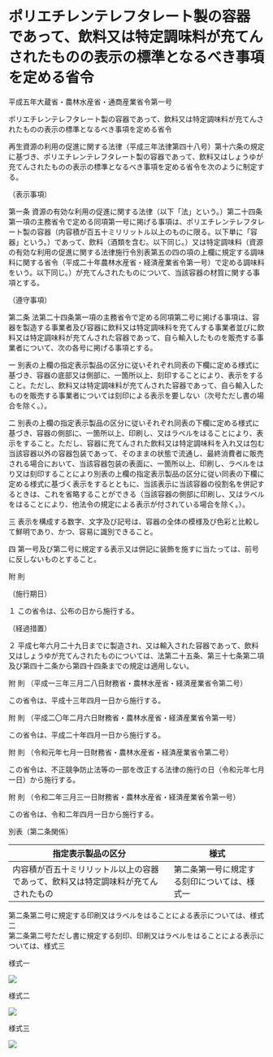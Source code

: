 # ポリエチレンテレフタレート製の容器であって、飲料又は特定調味料が充てんされたものの表示の標準となるべき事項を定める省令

平成五年大蔵省・農林水産省・通商産業省令第一号

ポリエチレンテレフタレート製の容器であって、飲料又は特定調味料が充てんされたものの表示の標準となるべき事項を定める省令

再生資源の利用の促進に関する法律（平成三年法律第四十八号）第十六条の規定に基づき、ポリエチレンテレフタレート製の容器であって、飲料又はしょうゆが充てんされたものの表示の標準となるべき事項を定める省令を次のように制定する。

（表示事項）

第一条 資源の有効な利用の促進に関する法律（以下「法」という。）第二十四条第一項の主務省令で定める同項第一号に掲げる事項は、ポリエチレンテレフタレート製の容器（内容積が百五十ミリリットル以上のものに限る。以下単に「容器」という。）であって、飲料（酒類を含む。以下同じ。）又は特定調味料（資源の有効な利用の促進に関する法律施行令別表第五の四の項の上欄に規定する調味料に関する省令（平成二十年農林水産省・経済産業省令第一号）で定める調味料をいう。以下同じ。）が充てんされたものについて、当該容器の材質に関する事項とする。

（遵守事項）

第二条 法第二十四条第一項の主務省令で定める同項第二号に掲げる事項は、容器を製造する事業者及び容器に飲料又は特定調味料を充てんする事業者並びに飲料又は特定調味料が充てんされた容器であって、自ら輸入したものを販売する事業者について、次の各号に掲げる事項とする。

一 別表の上欄の指定表示製品の区分に従いそれぞれ同表の下欄に定める様式に基づき、容器の底部又は側部に、一箇所以上、刻印することにより、表示をすること。ただし、飲料又は特定調味料が充てんされた容器であって、自ら輸入したものを販売する事業者については刻印による表示を要しない（次号ただし書の場合を除く。）。

二 別表の上欄の指定表示製品の区分に従いそれぞれ同表の下欄に定める様式に基づき、容器の側部に、一箇所以上、印刷し、又はラベルをはることにより、表示をすること。ただし、容器に充てんされた飲料又は特定調味料を入れ又は包む当該容器以外の容器包装であって、そのままの状態で流通し、最終消費者に販売される場合において、当該容器包装の表面に、一箇所以上、印刷し、ラベルをはり又は刻印することにより別表の上欄の指定表示製品の区分に従い同表の下欄に定める様式に基づく表示をするとともに、当該表示に当該容器の役割名を併記するときは、これを省略することができる（当該容器の側部に印刷し、又はラベルをはることにより、他法令の規定による表示が付されている場合を除く。）。

三 表示を構成する数字、文字及び記号は、容器の全体の模様及び色彩と比較して鮮明であり、かつ、容易に識別できること。

四 第一号及び第二号に規定する表示又は併記に装飾を施すに当たっては、前号に反しないものとすること。

附 則

（施行期日）

１ この省令は、公布の日から施行する。

（経過措置）

２ 平成七年六月二十九日までに製造され、又は輸入された容器であって、飲料又はしょうゆが充てんされたものについては、法第二十五条、第三十七条第二項及び第四十二条から第四十四条までの規定は適用しない。

附 則 （平成一三年三月二八日財務省・農林水産省・経済産業省令第二号）

この省令は、平成十三年四月一日から施行する。

附 則 （平成二〇年二月六日財務省・農林水産省・経済産業省令第一号）

この省令は、平成二十年四月一日から施行する。

附 則 （令和元年七月一日財務省・農林水産省・経済産業省令第二号）

この省令は、不正競争防止法等の一部を改正する法律の施行の日（令和元年七月一日）から施行する。

附 則 （令和二年三月三一日財務省・農林水産省・経済産業省令第一号）

この省令は、令和二年四月一日から施行する。

別表（第二条関係）

指定表示製品の区分 | 様式  
---|---  
内容積が百五十ミリリットル以上の容器であって、飲料又は特定調味料が充てんされたもの | 第二条第一号に規定する刻印については、様式一  
第二条第二号に規定する印刷又はラベルをはることによる表示については、様式二  
第二条第二号ただし書に規定する刻印、印刷又はラベルをはることによる表示については、様式三  
  
  
様式一

![](/./pict/H05F03403003001_2103172303_001.jpg)

様式二

![](/./pict/H05F03403003001_2103172303_002.jpg)

様式三

![](/./pict/H05F03403003001_2103172303_003.jpg)

